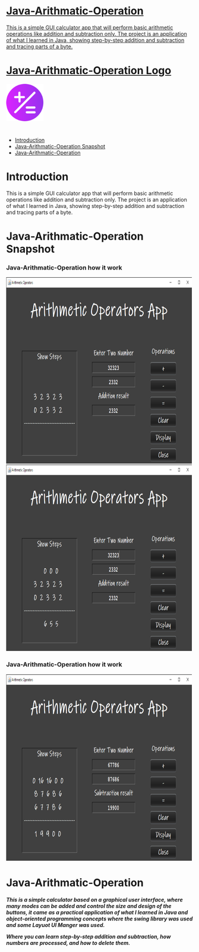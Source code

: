 <div >
  <a href="https://github.com/MALEK-FRAIJ/Java-Arithmatic-Operation-.git">
  
# Java-Arithmatic-Operation

This is a simple GUI calculator app that will perform basic arithmetic operations like addition and subtraction only. The project is an application of what I learned in Java, showing step-by-step addition and subtraction and tracing parts of a byte.

# Java-Arithmatic-Operation Logo 

<img src="stuff/assets/Arithmetic.png" alt="calculator-img" width="100px" height="100px" />

<div>

# 

- [Introduction](#introduction)
- [Java-Arithmatic-Operation Snapshot](#java-arithmatic-operation-snapshot)
- [Java-Arithmatic-Operation](#java-arithmatic-operation)

# Introduction 

<P>This is a simple GUI calculator app that will perform basic arithmetic operations like addition and subtraction only. The project is an application of what I learned in Java, showing step-by-step addition and subtraction and tracing parts of a byte.</P>

# Java-Arithmatic-Operation Snapshot

### Java-Arithmatic-Operation how it work

<img src="stuff/img/1.png" alt="product" width="500px" height="500px"/>
<img src="stuff/img/2.png" alt="product" width="500px" height="500px"/>

### Java-Arithmatic-Operation how it work

<img src="stuff/img/3.png" alt="product" width="500px" height="500px"/>

<div>

# Java-Arithmatic-Operation

<h5>This is a simple calculator based on a graphical user interface, where many modes can be added and control the size and design of the buttons, it came as a practical application of what I learned in Java and object-oriented programming concepts where the swing library was used and some Layuot UI Manger was used.

Where you can learn step-by-step addition and subtraction, how numbers are processed, and how to delete them.</h5>

</div>

</div>
